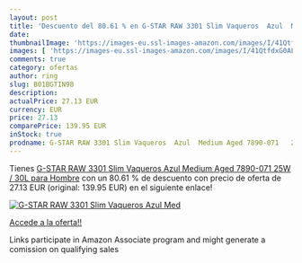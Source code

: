 ```yaml
---
layout: post
title: 'Descuento del 80.61 % en G-STAR RAW 3301 Slim Vaqueros  Azul  Med'
date: 
thumbnailImage: 'https://images-eu.ssl-images-amazon.com/images/I/41QtfdxG0AL._SL200_.jpg'
images: [ 'https://images-eu.ssl-images-amazon.com/images/I/41QtfdxG0AL._SL200_.jpg' ]
comments: true
category: ofertas
author: ring
slug: B01BGTIN98
description:
actualPrice: 27.13 EUR
currency: EUR
price: 27.13
comparePrice: 139.95 EUR
inStock: true
prodname: G-STAR RAW 3301 Slim Vaqueros  Azul  Medium Aged 7890-071   25W / 30L para Hombre
---
```


Tienes [G-STAR RAW 3301 Slim Vaqueros  Azul  Medium Aged 7890-071   25W / 30L para Hombre](https://www.amazon.es/dp/B01BGTIN98/?tag=tolees-21) con un 80.61 % de descuento con precio de oferta de 27.13 EUR (original: 139.95 EUR) en el siguiente enlace!

[![G-STAR RAW 3301 Slim Vaqueros  Azul  Med](https://images-eu.ssl-images-amazon.com/images/I/41QtfdxG0AL._SL200_.jpg)](https://www.amazon.es/dp/B01BGTIN98/?tag=tolees-21)

[Accede a la oferta!!](https://www.amazon.es/dp/B01BGTIN98/?tag=tolees-21)

Links participate in Amazon Associate program and might generate a comission on qualifying sales


